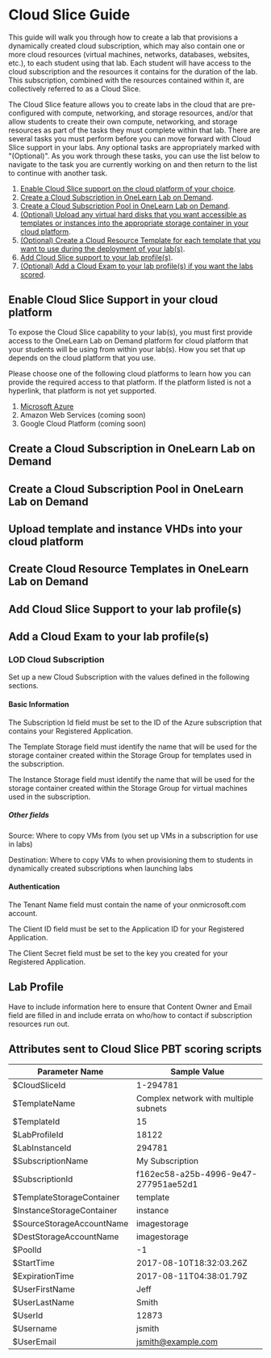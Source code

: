 # Cloud Slice Guide

This guide will walk you through how to create a lab that provisions a dynamically created cloud subscription, which may also contain one or more cloud resources (virtual machines, networks, databases, websites, etc.), to each student using that lab. Each student will have access to the cloud subscription and the resources it contains for the duration of the lab. This subscription, combined with the resources contained within it, are collectively referred to as a Cloud Slice.

The Cloud Slice feature allows you to create labs in the cloud that are pre-configured with compute, networking, and storage resources, and/or that allow students to create their own compute, networking, and storage resources as part of the tasks they must complete within that lab. There are several tasks you must perform before you can move forward with Cloud Slice support in your labs. Any optional tasks are appropriately marked with "(Optional)". As you work through these tasks, you can use the list below to navigate to the task you are currently working on and then return to the list to continue with another task.

1. [Enable Cloud Slice support on the cloud platform of your choice](#enable-cloud-platform-support).
2. [Create a Cloud Subscription in OneLearn Lab on Demand](#create-cloud-subscription).
3. [Create a Cloud Subscription Pool in OneLearn Lab on Demand](#create-cloud-subscription-pool).
4. [(Optional) Upload any virtual hard disks that you want accessible as templates or instances into the appropriate storage container in your cloud platform](#upload-vhds-to-cloud-platform).
5. [(Optional) Create a Cloud Resource Template for each template that you want to use during the deployment of your lab(s)](#create-cloud-resource-templates).
6. [Add Cloud Slice support to your lab profile(s\)](#add-cloud-slice-support-to-lab-profiles).
7. [(Optional) Add a Cloud Exam to your lab profile(s) if you want the labs scored](#add-cloud-exam-to-lab-profiles).

<a href="enable-cloud-platform-support"></a>

## Enable Cloud Slice Support in your cloud platform

To expose the Cloud Slice capability to your lab(s), you must first provide access to the OneLearn Lab on Demand platform for cloud platform that your students will be using from within your lab(s). How you set that up depends on the cloud platform that you use.

Please choose one of the following cloud platforms to learn how you can provide the required access to that platform. If the platform listed is not a hyperlink, that platform is not yet supported.

1. [Microsoft Azure][azure-setup]
2. Amazon Web Services (coming soon)
3. Google Cloud Platform (coming soon)

[azure-setup]: microsoft-azure/cloud-slice-setup.md "How to enable Cloud Slice support in Microsoft Azure"

<a href="create-cloud-subscription"></a>

## Create a Cloud Subscription in OneLearn Lab on Demand

<a href="create-cloud-subscription-pool"></a>

## Create a Cloud Subscription Pool in OneLearn Lab on Demand

<a href="upload-vhds-to-cloud-platform"></a>

## Upload template and instance VHDs into your cloud platform

<a href="create-cloud-resource-templates"></a>

## Create Cloud Resource Templates in OneLearn Lab on Demand

<a href="add-cloud-slice-support-to-lab-profiles"></a>

## Add Cloud Slice Support to your lab profile(s)

<a href="add-cloud-exam-to-lab-profiles"></a>

## Add a Cloud Exam to your lab profile(s)

### 









### LOD Cloud Subscription

Set up a new Cloud Subscription with the values defined in the following sections.

#### Basic Information

The Subscription Id field must be set to the ID of the Azure subscription that contains your Registered Application.

The Template Storage field must identify the name that will be used for the storage container created within the Storage Group for templates used in the subscription.

The Instance Storage field must identify the name that will be used for the storage container created within the Storage Group for virtual machines used in the subscription.

##### Other fields

Source: Where to copy VMs from (you set up VMs in a subscription for use in labs)

Destination: Where to copy VMs to when provisioning them to students in dynamically created subscriptions when launching labs

#### Authentication

The Tenant Name field must contain the name of your onmicrosoft.com account.

The Client ID field must be set to the Application ID for your Registered Application.

The Client Secret field must be set to the key you created for your Registered Application.

## Lab Profile

Have to include information here to ensure that Content Owner and Email field are filled in and include errata on who/how to contact if subscription resources run out.

## Attributes sent to Cloud Slice PBT scoring scripts

| Parameter Name            | Sample Value                          |
| ------------------------- | ------------------------------------- |
| $CloudSliceId             | 1-294781                              |
| $TemplateName             | Complex network with multiple subnets |
| $TemplateId               | 15                                    |
| $LabProfileId             | 18122                                 |
| $LabInstanceId            | 294781                                |
| $SubscriptionName         | My Subscription                       |
| $SubscriptionId           | f162ec58-a25b-4996-9e47-277951ae52d1  |
| $TemplateStorageContainer | template                              |
| $InstanceStorageContainer | instance                              |
| $SourceStorageAccountName | imagestorage                          |
| $DestStorageAccountName   | imagestorage                          |
| $PoolId                   | -1                                    |
| $StartTime                | 2017-08-10T18:32:03.26Z               |
| $ExpirationTime           | 2017-08-11T04:38:01.79Z               |
| $UserFirstName            | Jeff                                  |
| $UserLastName             | Smith                                 |
| $UserId                   | 12873                                 |
| $Username                 | jsmith                                |
| $UserEmail                | jsmith@example.com                    |
